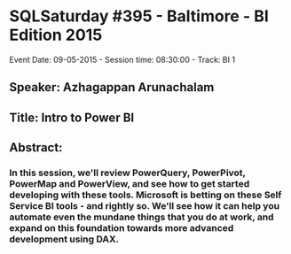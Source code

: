 # SQLSaturday #395 - Baltimore - BI Edition 2015
Event Date: 09-05-2015 - Session time: 08:30:00 - Track: BI 1
## Speaker: Azhagappan Arunachalam
## Title: Intro to Power BI
## Abstract:
### In this session, we'll review PowerQuery, PowerPivot, PowerMap and PowerView, and see how to get started developing with these tools.  Microsoft is betting on these Self Service BI tools - and rightly so.  We'll see how it can help you automate even the mundane things that you do at work, and expand on this foundation towards more advanced development using DAX.  
